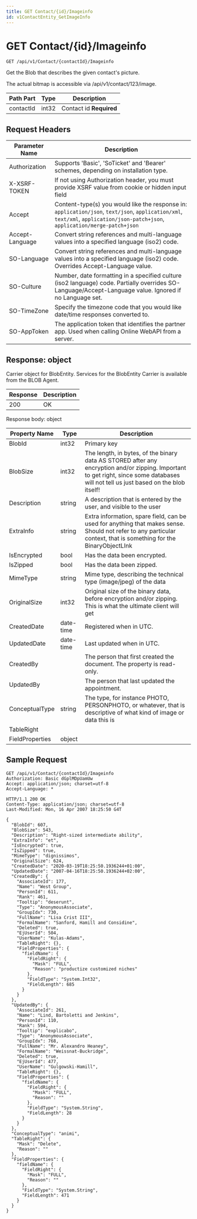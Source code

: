 ```yaml
---
title: GET Contact/{id}/Imageinfo
id: v1ContactEntity_GetImageInfo
---
```


# GET Contact/{id}/Imageinfo

```http
GET /api/v1/Contact/{contactId}/Imageinfo
```

Get the Blob that describes the given contact's picture.

The actual bitmap is accessible via /api/v1/contact/123/image.




| Path Part | Type | Description |
|-----------|------|-------------|
| contactId | int32 | Contact id **Required** |



## Request Headers

| Parameter Name | Description |
|----------------|-------------|
| Authorization  | Supports 'Basic', 'SoTicket' and 'Bearer' schemes, depending on installation type. |
| X-XSRF-TOKEN   | If not using Authorization header, you must provide XSRF value from cookie or hidden input field |
| Accept         | Content-type(s) you would like the response in: `application/json`, `text/json`, `application/xml`, `text/xml`, `application/json-patch+json`, `application/merge-patch+json` |
| Accept-Language | Convert string references and multi-language values into a specified language (iso2) code. |
| SO-Language | Convert string references and multi-language values into a specified language (iso2) code. Overrides Accept-Language value. |
| SO-Culture | Number, date formatting in a specified culture (iso2 language) code. Partially overrides SO-Language/Accept-Language value. Ignored if no Language set. |
| SO-TimeZone | Specify the timezone code that you would like date/time responses converted to. |
| SO-AppToken | The application token that identifies the partner app. Used when calling Online WebAPI from a server. |


## Response: object

Carrier object for BlobEntity.
Services for the BlobEntity Carrier is available from the <see cref="T:SuperOffice.CRM.Services.IBLOBAgent">BLOB Agent</see>.

| Response | Description |
|----------------|-------------|
| 200 | OK |

Response body: object

| Property Name | Type |  Description |
|----------------|------|--------------|
| BlobId | int32 | Primary key |
| BlobSize | int32 | The length, in bytes, of the binary data AS STORED after any encryption and/or zipping. Important to get right, since some databases will not tell us just based on the blob itself! |
| Description | string | A description that is entered by the user, and visible to the user |
| ExtraInfo | string | Extra information, spare field, can be used for anything that makes sense. Should not refer to any particular context, that is something for the BinaryObjectLInk |
| IsEncrypted | bool | Has the data been encrypted. |
| IsZipped | bool | Has the data been zipped. |
| MimeType | string | Mime type, describing the technical type (image/jpeg) of the data |
| OriginalSize | int32 | Original size of the binary data, before encryption and/or zipping. This is what the ultimate client will get |
| CreatedDate | date-time | Registered when  in UTC. |
| UpdatedDate | date-time | Last updated when  in UTC. |
| CreatedBy |  | The person that first created the document. The property is read-only. |
| UpdatedBy |  | The person that last updated the appointment. |
| ConceptualType | string | The type, for instance PHOTO, PERSONPHOTO, or whatever, that is descriptive of what kind of image or data this is |
| TableRight |  |  |
| FieldProperties | object |  |

## Sample Request

```http!
GET /api/v1/Contact/{contactId}/Imageinfo
Authorization: Basic dGplMDpUamUw
Accept: application/json; charset=utf-8
Accept-Language: *
```

```http_
HTTP/1.1 200 OK
Content-Type: application/json; charset=utf-8
Last-Modified: Mon, 16 Apr 2007 18:25:50 G4T

{
  "BlobId": 607,
  "BlobSize": 543,
  "Description": "Right-sized intermediate ability",
  "ExtraInfo": "et",
  "IsEncrypted": true,
  "IsZipped": true,
  "MimeType": "dignissimos",
  "OriginalSize": 624,
  "CreatedDate": "2020-03-19T18:25:50.1936244+01:00",
  "UpdatedDate": "2007-04-16T18:25:50.1936244+02:00",
  "CreatedBy": {
    "AssociateId": 177,
    "Name": "West Group",
    "PersonId": 611,
    "Rank": 461,
    "Tooltip": "deserunt",
    "Type": "AnonymousAssociate",
    "GroupIdx": 730,
    "FullName": "Lisa Crist III",
    "FormalName": "Sanford, Hamill and Considine",
    "Deleted": true,
    "EjUserId": 504,
    "UserName": "Kulas-Adams",
    "TableRight": {},
    "FieldProperties": {
      "fieldName": {
        "FieldRight": {
          "Mask": "FULL",
          "Reason": "productize customized niches"
        },
        "FieldType": "System.Int32",
        "FieldLength": 685
      }
    }
  },
  "UpdatedBy": {
    "AssociateId": 261,
    "Name": "Lind, Bartoletti and Jenkins",
    "PersonId": 110,
    "Rank": 594,
    "Tooltip": "explicabo",
    "Type": "AnonymousAssociate",
    "GroupIdx": 768,
    "FullName": "Mr. Alexandro Heaney",
    "FormalName": "Weissnat-Buckridge",
    "Deleted": true,
    "EjUserId": 477,
    "UserName": "Gulgowski-Hamill",
    "TableRight": {},
    "FieldProperties": {
      "fieldName": {
        "FieldRight": {
          "Mask": "FULL",
          "Reason": ""
        },
        "FieldType": "System.String",
        "FieldLength": 28
      }
    }
  },
  "ConceptualType": "animi",
  "TableRight": {
    "Mask": "Delete",
    "Reason": ""
  },
  "FieldProperties": {
    "fieldName": {
      "FieldRight": {
        "Mask": "FULL",
        "Reason": ""
      },
      "FieldType": "System.String",
      "FieldLength": 471
    }
  }
}
```